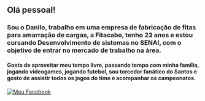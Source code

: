 ## Olá pessoal!

### Sou o Danilo, trabalho em uma empresa de fabricação de fitas para amarração de cargas, a Fitacabo, tenho 23 anos e estou cursando Desenvolvimento de sistemas no SENAI, com o objetivo de entrar no mercado de trabalho na área.

#### Gosto de aproveitar meu tempo livre, passando tempo com minha família, jogando videogames, jogando futebol, sou torcedor fanático do Santos e gosto de assistir todos os jogos do time e acompanhar os campeonatos.

[![Meu Facebook](<img src="path/to/https://t.ctcdn.com.br/DMxRsoFn2EzzWk6WaToT6sIidL8=/i489928.jpeg" width="50%">)](https://www.facebook.com/danilo.gutierre.50)
